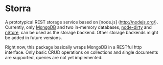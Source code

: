 Storra
======

A prototypical REST storage service based on [node.js] (http://nodejs.org/). Currently, only [MongoDB](http://www.mongodb.org/) and two in-memory databases, [node-dirty](https://github.com/felixge/node-dirty) and [nStore](https://github.com/creationix/nstore), can be used as the storage backend. Other storage backends might be added in future versions.

Right now, this package basically wraps MongoDB in a RESTful http interface. Only basic CRUD operations on collections and single documents are supported, queries are not yet implemented.
